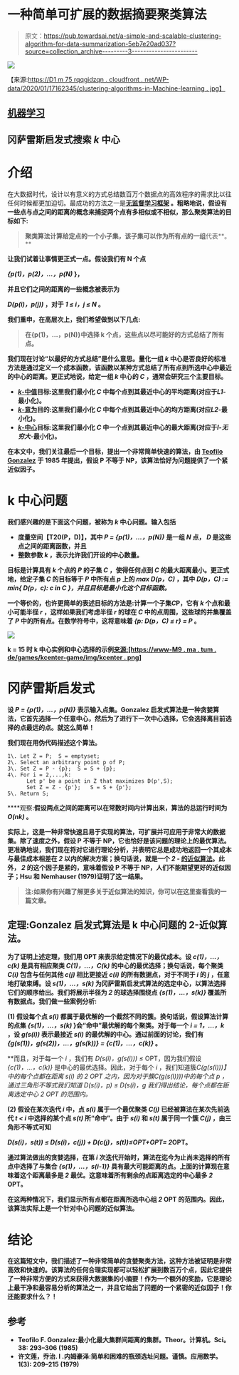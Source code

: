 # 一种简单可扩展的数据摘要聚类算法

> 原文：<https://pub.towardsai.net/a-simple-and-scalable-clustering-algorithm-for-data-summarization-5eb7e20ad037?source=collection_archive---------3----------------------->

![](img/45d7569406a02732f7d088b3efe3eac9.png)

【来源:[https://D1 m 75 rqqgidzqn . cloudfront . net/WP-data/2020/01/17162345/clustering-algorithms-in-Machine-learning . jpg】](https://d1m75rqqgidzqn.cloudfront.net/wp-data/2020/01/17162345/clustering-algorithms-in-Machine-Learning.jpg)

## [机器学习](https://towardsai.net/p/category/machine-learning)

## 冈萨雷斯启发式搜索 *k* 中心

# 介绍

在大数据时代，设计以有意义的方式总结数百万个数据点的高效程序的需求比以往任何时候都更加迫切。最成功的方法之一是[](https://en.wikipedia.org/wiki/Cluster_analysis)**[**无监督学习框架**](https://en.wikipedia.org/wiki/Unsupervised_learning) 。粗略地说，假设有一些点与点之间的距离的概念来捕捉两个点有多相似或不相似，那么聚类算法的目标如下:**

> **聚类算法计算给定点的一个小子集，该子集可以作为所有点的一组**代表**。**

**让我们试着让事情更正式一点。假设我们有 N 个点**

***{p(1)，p(2)，…，p(N)* }，**

**并且它们之间的距离的一些概念被表示为**

***D(p(i)，p(j))* ，对于 *1 ≤ i，j ≤ N* 。**

**我们重申，在高层次上，我们希望做到以下几点:**

> **在{p(1)，…，p(N)}中选择 k 个点，这些点以尽可能好的方式总结了所有点。**

**我们现在讨论“以最好的方式总结”是什么意思。量化一组 *k* 中心是否良好的标准方法是通过定义一个成本函数，该函数以某种方式总结了所有点到所选中心中最近的中心的距离。更正式地说，给定一组 *k* 中心的 *C* ，通常会研究三个主要目标。**

*   **[*k*-中值](https://en.wikipedia.org/wiki/K-medians_clustering)目标:这里我们最小化 *C* 中每个点到其最近中心的平均距离(对应于*L1*-最小化)。**
*   **[*k*-意为](https://en.wikipedia.org/wiki/K-means_clustering)目的:这里我们最小化 *C* 中每个点到其最近中心的均方距离(对应*L2*-最小化)。**
*   **[*k*-中心](https://en.wikipedia.org/wiki/Metric_k-center)目标:这里我们最小化 *C* 中一个点到其最近中心的最大距离(对应于*l-无穷大*-最小化)。**

**在本文中，我们关注最后一个目标，提出一个非常简单快速的算法，由 [Teofilo Gonzalez](https://en.wikipedia.org/wiki/Teofilo_F._Gonzalez) 于 1985 年提出，假设 P 不等于 NP，该算法恰好为问题提供了一个紧近似因子。**

# **k 中心问题**

**我们感兴趣的是下面这个问题，被称为 *k* 中心问题。输入包括**

*   **度量空间【T20(P，D)】，其中 *P = {p(1)，…，p(N)}* 是一组 *N* 点， *D* 是这些点之间的距离函数，并且**
*   **整数参数 *k* ，表示允许我们开设的中心数量。**

**目标是计算具有 *k* 个点的 *P* 的子集 *C* ，使得任何点到 *C* 的最大距离最小。更正式地，给定子集 *C* 的目标等于 *P* 中所有点 *p* 上的 *max D(p，C)* ，其中 *D(p，C) := min{ D(p，c): c in C }，*并且目标是最小化这个目标函数*。***

**一个等价的，也许更简单的表述目标的方法是:计算一个子集*C*P，它有 *k* 个点和最小可能半径 *r* ，这样如果我们考虑半径 *r* 的球在 *C* 中的点周围，这些球的并集覆盖了 *P* 中的所有点。在数学符号中，这将意味着 *{p: D(p，C) ≤ r} = P* 。**

**![](img/2c410a2e160220f9af49a2b0cc2c5325.png)**

**k = 15 时 k 中心实例和中心选择的示例[来源:[https://www-M9 . ma . tum . de/games/kcenter-game/img/kcenter . png]](https://www-m9.ma.tum.de/games/kcenter-game/img/kcenter.png)**

# **冈萨雷斯启发式**

**设 *P = {p(1)，…，p(N)}* 表示输入点集。Gonzalez 启发式算法是一种贪婪算法，它首先选择一个任意中心，然后为了进行下一次中心选择，它会选择离目前选择的点最远的点。就这么简单！**

**我们现在用伪代码描述这个算法。**

```
1\. Let Z = P;  S = emptyset;
2\. Select an arbitrary point p of P;
3\. Set Z = P - {p};  S = S + {p};
4\. For i = 2,...,k:
      Let p' be a point in Z that maximizes D(p',S);
      Set Z = Z - {p'};   S = S + {p'};
5\. Return S;
```

****观察:**假设两点之间的距离可以在常数时间内计算出来，算法的总运行时间为 *O(nk)* 。**

**实际上，这是一种非常快速且易于实现的算法，可扩展并可应用于非常大的数据集。除了速度之外，假设 P 不等于 NP，它也恰好是该问题的理论上的最优算法。更准确地说，我们现在将对它进行理论分析，并表明它总是成功地返回一个其成本与最佳成本相差在 *2* 以内的解决方案；换句话说，就是一个 *2* - [的近似算法](https://en.wikipedia.org/wiki/Approximation_algorithm)。此外， *2* 的这个因子是紧的，意味着假设 P 不等于 NP，人们不能期望更好的近似因子；Hsu 和 Nemhauser (1979)证明了这一结果。**

> **注:如果你有兴趣了解更多关于近似算法的知识，你可以在这里查看我的一篇文章。**

## **定理:Gonzalez 启发式算法是 k 中心问题的 2-近似算法。**

**为了证明上述定理，我们用 OPT 来表示给定情况下的最优成本。设 *c(1)，…，c(k)* 是具有相应聚类 *C(1)，…，C(k)* 的中心的最优选择；换句话说，每个聚类 *C(i)* 包含与任何其他 *c(j)* 相比更接近 *c(i)* 的所有数据点，对于不同于 *i* 的 *j* ，任意地打破束缚。设 *s(1)，…，s(k)* 为冈萨雷斯启发式算法的选定中心，以算法选择它们的顺序给出。我们将展示半径为 *2* 的球选择围绕点 *{s(1)，…，s(k)}* 覆盖所有数据点。我们做一些案例分析:**

****(1)** 假设每个点 *s(i)* 都属于最优解的一个截然不同的簇。换句话说，假设算法计算的点集 *{s(1)，…，s(k)* }会“命中”最优解的每个聚类。对于每一个 *i = 1，…，k* ，设 *g(s(i))* 表示最接近 *s(i)* 的最优解的中心。通过前面的讨论，我们有 *{g(s(1))，g(s(2))，…，g(s(k))} = {c(1)，…，c(k)}* 。**

**而且，对于每一个 *i* ，我们有 *D(s(i)，g(s(i))) ≤* OPT，因为我们假设 *{c(1)，…，c(k)}* 是中心的最优选择。因此，对于每个 *i* ，我们知道簇*C(g(s(I)))】*中的每个点都在距离 *s(i)* 的 *2* OPT 之内，因为对于簇*C(g(s(I))))*中的每个点 *p* ，通过三角形不等式我们知道 *D(s(i)，p) ≤ D(s(i)，g 我们得出结论，每个点都在距离选定中心 *2* OPT 的范围内。***

****(2)** 假设在某次迭代 *i* 中，点 *s(i)* 属于一个最优聚类 *C(j)* 已经被算法在某次先前迭代 *t < i* 中选择的某个点 *s(t)* 所“命中”。由于 *s(i)* 和 *s(t)* 属于同一个簇 *C(j)* ，由三角形不等式可知**

***D(s(i)，s(t)) ≤ D(s(i)，c(j)) + D(c(j)，s(t))≤*OPT*+*OPT*= 2*OPT。**

**通过算法做出的贪婪选择，在第 *i* 次迭代开始时，算法在迄今为止尚未选择的所有点中选择了与集合 *{s(1)，…，s(i-1)}* 具有最大可能距离的点。上面的计算现在意味着这个距离最多是 *2* 最优。这意味着所有剩余的点距离选定的中心最多 *2* OPT。**

**在这两种情况下，我们显示所有点都在距离所选中心组 *2* OPT 的范围内。因此，该算法实际上是一个针对中心问题的近似算法。**

# **结论**

**在这篇短文中，我们描述了一种非常简单的贪婪聚类方法，这种方法被证明是非常高效和快速的。该算法的任何合理实现都可以轻松扩展到数百万个点，因此它提供了一种非常方便的方式来获得大数据集的小摘要！作为一个额外的奖励，它是理论上最干净和最容易分析的算法之一，并且它给出了问题的一个紧密的近似因子！你还能要求什么？！**

## **参考**

*   **Teofilo F. Gonzalez:最小化最大集群间距离的集群。Theor。计算机。Sci。38: 293–306 (1985)**
*   **许文莲，乔治. l .内姆豪泽:简单和困难的瓶颈选址问题。谨慎。应用数学。1(3): 209–215 (1979)**